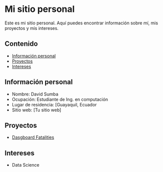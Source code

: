 # Mi sitio personal 
Este es mi sitio personal. Aquí puedes encontrar información sobre mí, mis 
proyectos y mis intereses. 
## Contenido 
* [Información personal](#información-personal) 
* [Proyectos](#proyectos) 
* [Intereses](#intereses) 
## Información personal 
* Nombre: David Sumba 
* Ocupación: Estudiante de Ing. en computación 
* Lugar de residencia: [Guayaquil, Ecuador
* Sitio web: [Tu sitio web] 
## Proyectos 
* [Dasgboard Fatalities ](https://github.com/nhn2004/DashboardFatalities)
## Intereses 
* Data Science
